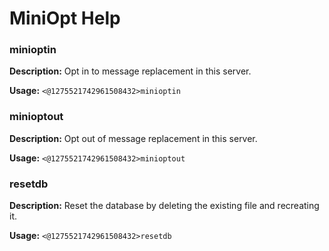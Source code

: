 # MiniOpt Help

### minioptin

**Description:** Opt in to message replacement in this server.

**Usage:** `<@1275521742961508432>minioptin`

### minioptout

**Description:** Opt out of message replacement in this server.

**Usage:** `<@1275521742961508432>minioptout`

### resetdb

**Description:** Reset the database by deleting the existing file and recreating it.

**Usage:** `<@1275521742961508432>resetdb`

